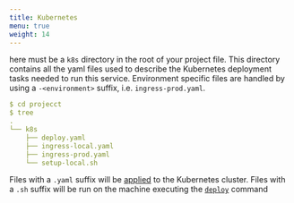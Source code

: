 ```yaml
---
title: Kubernetes
menu: true
weight: 14
---
```


here must be a `k8s` directory in the root of your project file. 
This directory contains all the yaml files used to describe the Kubernetes deployment tasks needed to run this service. 
Environment specific files are handled by using a `-<environment>` suffix, i.e. `ingress-prod.yaml`.

````yaml
$ cd projecct
$ tree
.
└── k8s
    ├── deploy.yaml
    ├── ingress-local.yaml
    ├── ingress-prod.yaml
    └── setup-local.sh
````

Files with a `.yaml` suffix will be [applied](https://kubernetes.io/docs/reference/generated/kubectl/kubectl-commands#apply) to the Kubernetes cluster.
Files with a `.sh` suffix will be run on the machine executing the [`deploy`](/commands#deploy) command 
